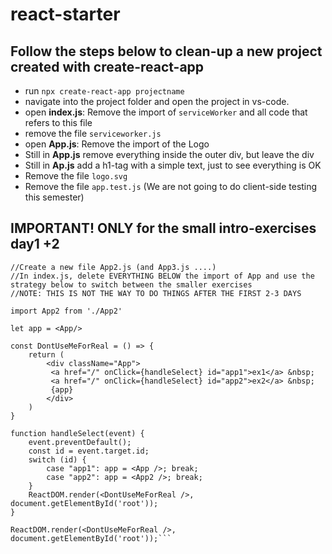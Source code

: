 # react-starter

## Follow the steps below to clean-up a new project created with create-react-app
- run `npx create-react-app projectname`
- navigate into the project folder and open the project in vs-code.
- open **index.js**: Remove the import of `serviceWorker` and all code that refers to this file
- remove the file `serviceworker.js`
- open **App.js**: Remove the import of the Logo
- Still in **App.js** remove everything inside the outer div, but leave the div
- Still in **Ap.js** add a h1-tag with a simple text, just to see everything is OK
- Remove the file `logo.svg`
- Remove the file `app.test.js` (We are not going to do client-side testing this semester)


## IMPORTANT! ONLY for the small intro-exercises day1 +2

```
//Create a new file App2.js (and App3.js ....)
//In index.js, delete EVERYTHING BELOW the import of App and use the strategy below to switch between the smaller exercises
//NOTE: THIS IS NOT THE WAY TO DO THINGS AFTER THE FIRST 2-3 DAYS

import App2 from './App2'

let app = <App/>

const DontUseMeForReal = () => {
    return (
        <div className="App">
         <a href="/" onClick={handleSelect} id="app1">ex1</a> &nbsp;
         <a href="/" onClick={handleSelect} id="app2">ex2</a> &nbsp;
         {app}
        </div>
    )
}

function handleSelect(event) {
    event.preventDefault();
    const id = event.target.id;
    switch (id) {
        case "app1": app = <App />; break;
        case "app2": app = <App2 />; break;
    }
    ReactDOM.render(<DontUseMeForReal />, document.getElementById('root'));
}

ReactDOM.render(<DontUseMeForReal />, document.getElementById('root'));```

